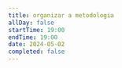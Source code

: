 ```yaml
---
title: organizar a metodologia
allDay: false
startTime: 19:00
endTime: 19:00
date: 2024-05-02
completed: false
---
```

